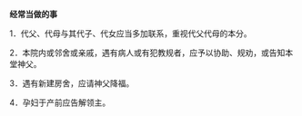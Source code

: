 **经常当做的事**

1．代父、代母与其代子、代女应当多加联系，重视代父代母的本分。

2．本院内或邻舍或亲戚，遇有病人或有犯教规者，应予以协助、规劝，或告知本堂神父。

3．遇有新建房舍，应请神父降福。

4．孕妇于产前应告解领主。